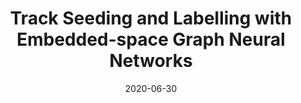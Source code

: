 ---
title: "Track Seeding and Labelling with Embedded-space Graph Neural Networks"
date: 2020-06-30
venue: arxiv:2007.00149
link: https://inspirehep.net/literature/1804530
inspire_id: 1804530
authors: Nicholas Choma, et al.
bibtex: '@inproceedings{Choma:2020cry,\n archiveprefix = {arXiv},\n author = {Choma, Nicholas and others},\n eprint = {2007.00149},\n month = {6},\n primaryclass = {physics.ins-det},\n reportnumber = {FERMILAB-CONF-20-387-PPD-QIS-SCD},\n title = {{Track Seeding and Labelling with Embedded-space Graph Neural Networks}},\n year = {2020}\n}\n'
---